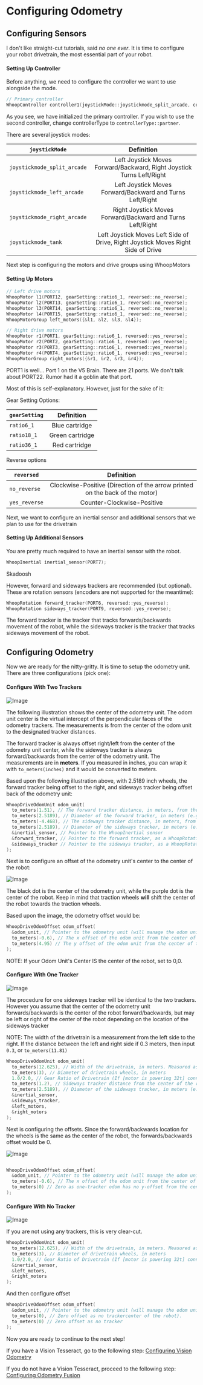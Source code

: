 # Configuring Odometry

## Configuring Sensors

I don't like straight-cut tutorials, said *no one ever*. It is time to configure your robot drivetrain,
the most essential part of your robot.

#### Setting Up Controller

Before anything, we need to configure the controller we want to use alongside the mode.

```cpp
// Primary controller
WhoopController controller1(joystickMode::joystickmode_split_arcade, controllerType::primary);
```
As you see, we have initialized the primary controller. If you wish to use the second controller, change controllerType to ```controllerType::partner```.

There are several joystick modes:

| ```joystickMode```     | Definition | 
|----------|:--------:|
| ```joystickmode_split_arcade```    | Left Joystick Moves Forward/Backward, Right Joystick Turns Left/Right     |
| ```joystickmode_left_arcade```    | Left Joystick Moves Forward/Backward and Turns Left/Right     |
| ```joystickmode_right_arcade```    | Right Joystick Moves Forward/Backward and Turns Left/Right     |
| ```joystickmode_tank```    | Left Joystick Moves Left Side of Drive, Right Joystick Moves Right Side of Drive     |

Next step is configuring the motors and drive groups using WhoopMotors

#### Setting Up Motors

```cpp
// Left drive motors
WhoopMotor l1(PORT12, gearSetting::ratio6_1, reversed::no_reverse);
WhoopMotor l2(PORT13, gearSetting::ratio6_1, reversed::no_reverse);
WhoopMotor l3(PORT14, gearSetting::ratio6_1, reversed::no_reverse);
WhoopMotor l4(PORT15, gearSetting::ratio6_1, reversed::no_reverse);
WhoopMotorGroup left_motors({&l1, &l2, &l3, &l4});

// Right drive motors
WhoopMotor r1(PORT1, gearSetting::ratio6_1, reversed::yes_reverse);
WhoopMotor r2(PORT2, gearSetting::ratio6_1, reversed::yes_reverse);
WhoopMotor r3(PORT3, gearSetting::ratio6_1, reversed::yes_reverse);
WhoopMotor r4(PORT4, gearSetting::ratio6_1, reversed::yes_reverse);
WhoopMotorGroup right_motors({&r1, &r2, &r3, &r4});
```

PORT1 is well... Port 1 on the V5 Brain. There are 21 ports. We don't talk about PORT22. Rumor had it a goblin ate that port.

Most of this is self-explanatory. However, just for the sake of it:

Gear Setting Options:

| ```gearSetting```     | Definition | 
|----------|:--------:|
| ```ratio6_1```    | Blue cartridge     |
| ```ratio18_1```    | Green cartridge     |
| ```ratio36_1```    | Red cartridge     |

Reverse options

| ```reversed```     | Definition | 
|----------|:--------:|
| ```no_reverse```    | Clockwise-Positive (Direction of the arrow printed on the back of the motor)     |
| ```yes_reverse```    | Counter-Clockwise-Positive     |

Next, we want to configure an inertial sensor and additional sensors that we plan to use for the drivetrain

#### Setting Up Additional Sensors

You are pretty much required to have an inertial sensor with the robot.

```cpp
WhoopInertial inertial_sensor(PORT7);
```

Skadoosh

However, forward and sideways trackers are recommended (but optional). These are rotation sensors (encoders are not supported for the meantime):

```cpp
WhoopRotation forward_tracker(PORT6, reversed::yes_reverse);
WhoopRotation sideways_tracker(PORT9, reversed::yes_reverse);
```

The forward tracker is the tracker that tracks forwards/backwards movement of the robot, while the sideways tracker is the tracker that tracks sideways movement of the robot.

## Configuring Odometry

Now we are ready for the nitty-gritty. It is time to setup the odometry unit. There are three configurations (pick one):

#### Configure With Two Trackers

![Image](../images/OdomUnitCenter.png)

The following illustration shows the center of the odometry unit. The odom unit center is the virtual intercept of the perpendicular faces of the odometry trackers. The measurements is from the center of the odom unit to the designated tracker distances.

The forward tracker is always offset right/left from the center of the odometry unit center, while the sideways tracker is always forward/backwards from the center of the odometry unit. The measurements are in **meters**. If you measured in inches, you can wrap it with ```to_meters(inches)``` and it would be converted to meters.

Based upon the following illustration above, with 2.5189 inch wheels, the forward tracker being offset to the right, and sideways tracker being offset back of the odometry unit:

```cpp
WhoopDriveOdomUnit odom_unit(
  to_meters(1.51), // The forward tracker distance, in meters, from the odom unit's center. (positive implies a shift to the right from the odom unit's center)
  to_meters(2.5189), // Diameter of the forward tracker, in meters (e.g., 0.08255 for 3.25-inch wheels).
  to_meters(-4.468), // The sideways tracker distance, in meters, from the odom unit's center (positive implies a shift forward from the odom unit center)
  to_meters(2.5189), // Diameter of the sideways tracker, in meters (e.g., 0.08255 for 3.25-inch wheels).
  &inertial_sensor, // Pointer to the WhoopInertial sensor
  &forward_tracker, // Pointer to the forward tracker, as a WhoopRotation sensor
  &sideways_tracker // Pointer to the sideways tracker, as a WhoopRotation sensor
);

```

Next is to configure an offset of the odometry unit's center to the center of the robot:

![Image](../images/OdomUnitOffsets.png)

The black dot is the center of the odometry unit, while the purple dot is the center of the robot. Keep in mind that traction wheels **will** shift the center of the robot towards the traction wheels.

Based upon the image, the odometry offset would be:

```cpp
WhoopDriveOdomOffset odom_offset(
  &odom_unit, // Pointer to the odometry unit (will manage the odom unit)
  to_meters(-0.6), // The x offset of the odom unit from the center of the robot (positive implies a shift right from the center of the robot).
  to_meters(4.95) // The y offset of the odom unit from the center of the robot (positive implies a shift forward from the center of the robot).
);
```

NOTE: If your Odom Unit's Center IS the center of the robot, set to 0,0.

#### Configure With One Tracker

![Image](../images/OneWheelOdomCenter.png)

The procedure for one sideways tracker will be identical to the two trackers. However you assume that the center of the odometry unit forwards/backwards is the center of the robot forward/backwards, but may be left or right of the center of the robot depending on the location of the sideways tracker


NOTE: The width of the drivetrain is a measurement from the left side to the right. If the distance between the left and right side if 0.3 meters, then input ```0.3```, or ```to_meters(11.81)```

```cpp
WhoopDriveOdomUnit odom_unit(
  to_meters(12.625), // Width of the drivetrain, in meters. Measured as the distance between the left wheels and right wheels
  to_meters(3), // Diameter of drivetrain wheels, in meters 
  1.0/2.0, // Gear Ratio of Drivetrain (If [motor is powering 32t] connected to [64t sharing shaft with drive wheel], it would be ratio = 32/64 = 1.0/2.0) 
  to_meters(1.2), // Sideways tracker distance from the center of the robot's rotation. (positive implies a shift forward from the drivetrain's center)
  to_meters(2.5189), // Diameter of the sideways tracker, in meters (e.g., 0.08255 for 3.25-inch wheels).
  &inertial_sensor, 
  &sideways_tracker, 
  &left_motors, 
  &right_motors
);
```

Next is configuring the offsets. Since the forward/backwards location for the wheels is the same as the center of the robot, the forwards/backwards offset would be 0.

![Image](../images/OneWheelOdomOffsets.png)

```cpp

WhoopDriveOdomOffset odom_offset(
  &odom_unit, // Pointer to the odometry unit (will manage the odom unit)
  to_meters(-0.6), // The x offset of the odom unit from the center of the robot (positive implies a shift right from the center of the robot).
  to_meters(0) // Zero as one-tracker odom has no y-offset from the center of the robot
);
```

#### Configure With No Tracker

![Image](../images/NoWheelOdom.png)

If you are not using any trackers, this is very clear-cut.


```cpp
WhoopDriveOdomUnit odom_unit(
  to_meters(12.625), // Width of the drivetrain, in meters. Measured as the distance between the left wheels and right wheels
  to_meters(3), // Diameter of drivetrain wheels, in meters 
  1.0/2.0, // Gear Ratio of Drivetrain (If [motor is powering 32t] connected to [64t sharing shaft with drive wheel], it would be ratio = 32/64 = 1.0/2.0) 
  &inertial_sensor, 
  &left_motors, 
  &right_motors
);
```

And then configure offset

```cpp
WhoopDriveOdomOffset odom_offset(
  &odom_unit, // Pointer to the odometry unit (will manage the odom unit)
  to_meters(0), // Zero offset as no trackercenter of the robot).
  to_meters(0) // Zero offset as no tracker
);
```

Now you are ready to continue to the next step!

If you have a Vision Tesseract, go to the following step: [Configuring Vision Odometry](ConfiguringVisionOdom/README.md)

If you do not have a Vision Tesseract, proceed to the following step: [Configuring Odometry Fusion](ConfiguringOdomFusion/README.md)